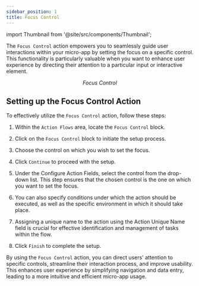 ```yaml
---
sidebar_position: 1
title: Focus Control
---
```


import Thumbnail from '@site/src/components/Thumbnail';

The `Focus Control` action empowers you to seamlessly guide user interactions within your micro-app by setting the focus on a specific control. This functionality is particularly valuable when you want to enhance user experience by directing their attention to a particular input or interactive element.

<figure>
<Thumbnail src="/img/reference/actionflow-blocks/focus-control/focuscontrol.png" alt="Focus Control" />
<figcaption align='center'><i>Focus Control</i></figcaption>
</figure>

## Setting up the Focus Control Action

To effectively utilize the `Focus Control` action, follow these steps:

1. Within the `Action Flows` area, locate the `Focus Control` block.

2. Click on the `Focus Control` block to initiate the setup process.

3. Choose the control on which you wish to set the focus.

4. Click `Continue` to proceed with the setup.

5. Under the Configure Action Fields, select the control from the drop-down list. This step ensures that the chosen control is the one on which you want to set the focus.

6. You can also specify conditions under which the action should be executed, as well as the specific environment in which it should take place.

7. Assigning a unique name to the action using the Action Unique Name field is crucial for effective identification and management of tasks within the flow.

8. Click `Finish` to complete the setup.

<figure>
<Thumbnail src="/img/reference/actionflow-blocks/focus-control/feild.png" alt="feild" />
</figure>

By using the `Focus Control` action, you can direct users' attention to specific controls, streamline their interaction process, and improve usability. This enhances user experience by simplifying navigation and data entry, leading to a more intuitive and efficient micro-app usage.

